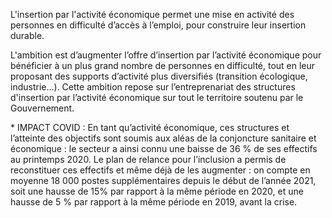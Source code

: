 <p>
  <span id="brief">
L'insertion par l'activité économique permet une mise en activité des personnes en difficulté d’accès à l’emploi, pour construire leur insertion durable.
</p>

<p>
L'ambition est d’augmenter l’offre d’insertion par l’activité économique pour bénéficier à un plus grand nombre de personnes en difficulté, tout en leur proposant des supports d’activité plus diversifiés (transition écologique, industrie…).
Cette ambition repose sur l’entreprenariat des structures d'insertion par l’activité économique sur tout le territoire soutenu par le Gouvernement.
</p>
<p>
* IMPACT COVID : En tant qu’activité économique, ces structures et l’atteinte des objectifs sont soumis aux aléas de la conjoncture sanitaire et économique&nbsp;: le secteur a ainsi connu une baisse de 36&nbsp;% de ses effectifs au printemps 2020. Le plan de relance pour l’inclusion a permis de reconstituer ces effectifs et même déjà de les augmenter : on compte en moyenne 18&nbsp;000 postes supplémentaires depuis le début de l’année 2021, soit une hausse de 15% par rapport à la même période en 2020, et une hausse de 5&nbsp;% par rapport à la même période en 2019, avant la crise.
</p>
